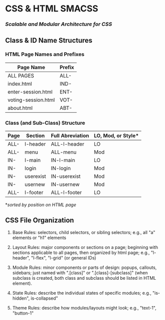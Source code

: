 # CSS & HTML SMACSS
### *Scalable and Modular Architecture for CSS*

## Class & ID Name Structures

### HTML Page Names and Prefixes

| Page Name | Prefix |
| --------- | ------ |
| ALL PAGES | ALL- |
| index.html | IND- |
| enter-session.html | ENT- |
| voting-session.html | VOT- |
| about.html | ABT- |

### Class (and Sub-Class) Structure

| Page | Section | Full Abreviation | LO, Mod, or Style* |
| ---- | ------- | ---------------- | ---------- |
| ALL- | l-header | ALL-l-header | LO |
| ALL- | menu | ALL-menu | Mod |
| IN- | l-main | IN-l-main | LO |
| IN- | login | IN-login | Mod |
| IN- | userexist | IN-userexist | Mod |
| IN- | usernew | IN-usernew | Mod |
| ALL- | l-footer | ALL-l-footer | LO |

**sorted by position on HTML page*

## CSS File Organization

1. Base Rules: selectors, child selectors, or sibling selectors; e.g., all "a" elements or "h1" elements

1. Layout Rules: major components or sections on a page; beginning with sections applicable to all pages, then organized by html page; e.g., "l-header", "l-flex", "l-grid" (or general IDs)

1. Module Rules: minor components or parts of design: popups, callouts, sidebars; just named with ".[class]" or ".[class]-[subclass]" (when subclass is created, both class and subclass should be listed in HTML element).

1. State Rules: describe the individual states of specific modules; e.g., "is-hidden", is-collapsed"

1. Theme Rules: describe how modules/layouts might look; e.g., "text-1", "button-1"